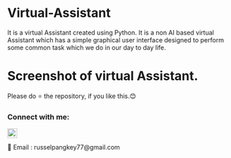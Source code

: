# Virtual-Assistant
It is a virtual Assistant created using Python. It is a non AI based virtual Assistant which has a simple graphical user interface designed to perform some common task which we do in our day to day life.


# Screenshot of virtual Assistant.





Please do ⭐ the repository, if you like this.😊


### Connect with me:




[<img align="left" alt="codeSTACKr | Instagram" width="22px" src="https://cdn.jsdelivr.net/npm/simple-icons@v3/icons/instagram.svg" />][instagram]





[instagram]: https://www.instagram.com/russelpangkey10/



<br />
<br />
📧 Email : russelpangkey77@gmail.com
